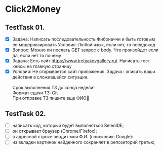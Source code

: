 # Click2Money 
## TestTask 01.

- [x] Задача: Написать последовательность Фибоначчи и быть готовым ее модернизировать
Условия: Любой язык, если нет, то псевдокод.
- [x] Вопрос: Можно ли послать GET запрос с body. Что произойдет если да, если нет то почему
- [x] Задача: Есть сайт https://www.tretyakovgallery.ru/. Написать тест кейсы на главную страницу
- [x] Условия: Не открывается сайт приложения. Задача : описать ваши действия в сложившейся ситуации.
</br></br>Срок выполнения ТЗ до конца недели!
</br>Формат сдачи ТЗ: Git
</br>При отправке ТЗ пишите еще ФИО🙏

## TestTask 02.
- [ ] написать код, который будет выполняться SelenIDE;
- [ ] он открывает браузер (Chrome/Firefox);
- [ ] в адресной строке вводит мои Ф.И. (поисковик: Google):
- [ ] из вкладки картинок найденного сохраняет в репозиторий третью;
